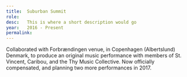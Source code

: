 ```yaml
---
title:  Suburban Summit
role:   
desc:   This is where a short description would go
year:   2016 - Present
permalink:
---
```

Collaborated with Forbrændingen venue, in Copenhagen (Albertslund) Denmark, to produce an original music performance with members of St. Vincent, Caribou, and the Thy Music Collective. Now officially compensated, and planning two more performances in 2017.

